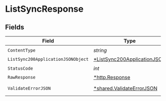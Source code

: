 # ListSyncResponse


## Fields

| Field                                                                                | Type                                                                                 | Required                                                                             | Description                                                                          |
| ------------------------------------------------------------------------------------ | ------------------------------------------------------------------------------------ | ------------------------------------------------------------------------------------ | ------------------------------------------------------------------------------------ |
| `ContentType`                                                                        | *string*                                                                             | :heavy_check_mark:                                                                   | N/A                                                                                  |
| `ListSync200ApplicationJSONObject`                                                   | [*ListSync200ApplicationJSON](../../models/operations/listsync200applicationjson.md) | :heavy_minus_sign:                                                                   | Ok                                                                                   |
| `StatusCode`                                                                         | *int*                                                                                | :heavy_check_mark:                                                                   | N/A                                                                                  |
| `RawResponse`                                                                        | [*http.Response](https://pkg.go.dev/net/http#Response)                               | :heavy_minus_sign:                                                                   | N/A                                                                                  |
| `ValidateErrorJSON`                                                                  | [*shared.ValidateErrorJSON](../../models/shared/validateerrorjson.md)                | :heavy_minus_sign:                                                                   | Validation Failed                                                                    |